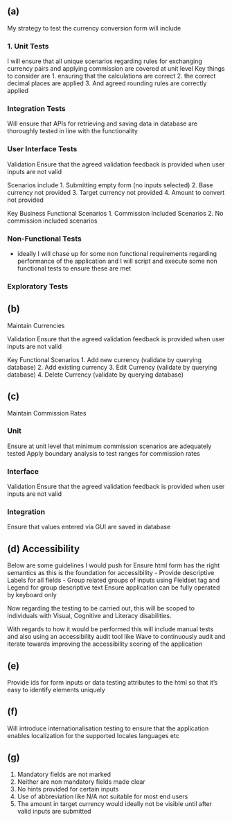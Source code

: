## (a) 
My strategy to test the currency conversion form will include

### 1. Unit Tests

I will ensure that all unique scenarios regarding rules for exchanging currency pairs and applying commission are covered at unit level
Key things to consider are 
    1. ensuring that the calculations are correct 
    2. the correct decimal places are applied
    3. And agreed rounding rules are correctly applied

### Integration Tests

Will ensure that APIs for retrieving and saving data in database are thoroughly tested in line with the functionality

###  User Interface Tests 

Validation
Ensure that the agreed validation feedback is provided when user inputs are not valid

Scenarios include
    1. Submitting empty form (no inputs selected)
    2. Base currency not provided
    3. Target currency not provided
    4. Amount to convert not provided

Key Business Functional Scenarios 
    1. Commission Included Scenarios
    2. No commission included scenarios

###  Non-Functional Tests
- ideally I will chase up for some non functional requirements regarding performance of the application
  and I will script and execute some non functional tests to ensure these are met

###  Exploratory Tests

## (b)
Maintain Currencies

Validation
Ensure that the agreed validation feedback is provided when user inputs are not valid

Key Functional Scenarios 
    1. Add new currency (validate by querying database)
    2. Add existing currency
    3. Edit Currency (validate by querying database)
    4. Delete Currency (validate by querying database)

## (c)
Maintain Commission Rates

###  Unit
Ensure at unit level that minimum commission scenarios are adequately tested
Apply boundary analysis to test ranges for commission rates

###  Interface
Validation
Ensure that the agreed validation feedback is provided when user inputs are not valid

###  Integration
Ensure that values entered via GUI are saved in database


 ## (d) Accessibility
Below are some guidelines I would push for
Ensure html form has the right semantics as this is the foundation for accessibility
    - Provide descriptive Labels for all fields
    - Group related groups of inputs using Fieldset tag and Legend for group descriptive text
Ensure application can be fully operated by keyboard only

Now regarding the testing to be carried out, this will be scoped to individuals with Visual, Cognitive and Literacy disabilities.

With regards to how it would be performed this will include manual tests and also using an accessibility audit tool like Wave to continuously audit and iterate towards improving the accessibility scoring of the application


## (e)
Provide ids for form inputs or data testing attributes to the html so that it’s easy to identify elements uniquely

## (f)
Will introduce internationalisation testing to ensure that the application enables localization for the supported locales languages etc

## (g)
1. Mandatory fields are not marked
2. Neither are non mandatory fields made clear
3. No hints provided for certain inputs
4. Use of abbreviation like N/A not suitable for most end users
5. The amount in target currency would ideally not be visible until after valid inputs are submitted
